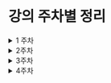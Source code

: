 # 강의 주차별 정리

<details> 
<summary> 1 주차</summary>
<div markdown="1">

## React를 배우는 이유
1. 많은 웹사이트들이 React를 사용하고 있다.
2. 페이스북이라는 거대 기업이 React를 지원하고 있다.
   - 무료로 React 를 사용할 수 있다.
3. 가장 큰 커뮤니티를 가지고 있다.
   - 많은 웹 개발자들이 사용하는 만큼 거대한 커뮤니티를 가지고 있다.
   - 한번 배워서 어디든지 쓸 수있다.

## React 기초
### Javascript VS React
1. React는 웹 페이지를 간단하게 상호작용하기 위해 만들어짐 
2. javascript는 웹브라우저에 하나의 기능을 추가 할 때 많은 과W정을 지나쳐야 한다.
  - 간단한 예제 (버튼 클릭시 얼마나 버튼을 클릭했는지를 화면에 텍스트로 보여주기)
    - React 로 작성한 파일 보기 [react]
    - Javascript 로 작성한 파일 보기 [js]

3. Javascript는 HTML에 있는 요소들을 수정하는 것이다.
4. React는 Javascript로 만든 요소를 번역하여 HTML에 넣는 것이다.
5. Javascript의 event listener을 React에서 property로 줄 수 있다.

   ```javascript
       // java script
       const button = document.getElementById("btn");
       button.addEventListener('click', () => - {console.log("I'm clicked!")})

      // React
      const btn = React.createElement("button",{
         onClick: () => console.log("I'm clicked!")
      },
      "Click me!" // content
      )
   ```
### JSX 문법은 JS의 확장판 같은 느낌이다.
1. JSX를 사용하면 훨씬 이해하기 쉽게 요소들을 생성할 수 있다.
2. HTML과 굉장히 비슷하지만 event listener 을 사용할 수 있다.
3. 요소안에 자식 요소들을 넣고 싶을 때 자식 요소들을 함수로 사용하면 자식요소로 추가가 가능하다.
   -  JSX 로 작성한 파일 [JSX]
   -  JSX 추가적 작성 파일 [JSX2]
### state
- State 파일 [State]
1. 값을 변경 시키는 방법
   - React 랜더는 값이 변경되는 부분만 업데이트 해줌
     -  오로지 바뀐 부분만 생성  ==> 효율적임
     -  일반 자바스크립트의 경우 노드 정보가 바뀔 때 마다 노드 트리를 처음부터 다시 생성
2. React.useState()
   - 인수로 반환하는 데이터의 초기값 설정
   - 반환값: (데이터, 데이터를 가공하는 함수)를 배열로 반환
   - 데이터를 가공하는 함수는 인수로 데이터를 바꾸고 리 랜더링 함
3. state를 이용한 간단한 프로잭트 만들기
   - 간단한 변환기 (분 -> 시 변환기, Km -> Miles 변환기)를 선택해서 화면에 보여주는 프로젝트
   - 프로젝트 파일 [State_project]
</div>
</details>
<details>
<summary> 2주차</summary>
<div markdown ="1">

# Props
- props 파일 [props]
## 정의
   - 부모 컴포넌트에서 자식 컴포넌트에 데이터를 보낼 수 있게 해주는 방법
   - 하나의 함수를 정의 하고 여러개의 컴포넌트를 다르게 줄 수 있음
   - state 와 props에 밀접환 관계 -> props가 변경 == state 변경
## props 사용
   - 컴포넌트에 속성을 추가한다.
   - 컴포넌트에 추가된 속성을 컴포넌트를 생성하는 함수의 인수(arguments)에 들어간다.
   - 컴포넌트의 속성값에 따라 다르게 적용할 수 있다.
   - 컴포넌트에 함술를 작성하면 그 함수는 event listener 가 아니라 단지 props가 된다
      ```
      // {text} == props.text
      // Header 인수로 컴포넌트의 속성이 들어온다.
      function Header({text}) {
         return (
            <h1>{text}</h1>
         );
      }
      function App() {
         return {
            // 두 개의 컴포넌트가 다르게 나온다
            <div>
               <Header text={"Hello"}/>
               <Header text={"Hi"}/>
            </div>
         }
      }
      ```
## React.memo()
   - props가 변경이 되면 re-rendering 된다.
   - props 값이 변경 되지 않을 때 그 컴포넌트가 re-rendering 되지 않게 한다.
   ```javascript
   function Btn() {/*Button component function*/}

   const memorizedBtn = React.memo(Btn); // Btn 컴포넌트를 기억
   function App {
      return (
         <memorizedBtn /*props change*/ /> // props가 변경 되었기 때문에 re-rendering 된다.
         <memorizedBtn /*props not change*/ /> // props가 변경되지 않기 때문에 re-rendering 되지 않는다.
      );
   }
   // 랜더링 하는 함수
   React.createRoot(root).render(<App />)
   ```
## prop.Types
   - 컴포넌트의 prop의 자료형을 지정할 수 있다.
   - isRequired 를 붙혀서 필수로 지정하게 할 수 있다.
## state와 props의 문제점
   - re rendering 될 때 마다 state와 props의 내용이 바뀌기 때문에 불필요한 랜더링이 발생한다.
   - 실제 내용은 바뀌지 않지만 랜더링이 발생한다.
   - 이를 해결하기 위해 React.memo()를 사용한다.
</div>
</details>

<details>
<summary> 3주차</summary>  
<div markdown ="1">

# useEffect
## 정의
- 컴포넌트가 랜더링 될 때 마다 실행되는 함수
- 컴포넌트가 랜더링 되지 않으면 실행되지 않는다.

## clean up function
- 컴포넌트가 삭제될 때 실행되는 함수
- 이 함수를 통해 언제 컴포넌트가 삭제되는 지 알 수 있다.
- 메모리 누수를 막기 위해 사용함
- 자주 사용되는 함수가 아니다.
## 사용법
- 컴포넌트가 생성될 때 마다 실행된다.
   ```javascript
   // useEffect(함수, [state])
   // 처음 랜더링 될 때만 실행
   useEffect(() => {
      console.log("rendering");
      // state가 변경되면 useEffect함수가 실행이 되고 재 실행 반환 함수가 직전에 실행된다.
      return () => console.log("destroyed"); // 컴포넌트가 삭제될 때 실행된다.
   }, []);
   ```
</div>
</details>

<details>
<summary> 4주차</summary>
<div markdown ="1">

# TO DO LIST APP
## 시작
-  2023-04-23
-  to do list App.js 파일 [to_do_list]

## 목표
- React를 이용한 간단한 To Do List App 만들기

## map()
- 배열의 각 요소에 함수를 적요한 결과를 모아 새로운 배열을 반환한다.
- 배열 요소의 수 만큼 매개변수로 받은 함수가 실행된다.
- 각 배열의 요소를를 HTML 태그요소를 반환 한다.

# Movie App
- 2023-04-27
- movie App.js 파일 [movie_App]

## 목표
- React를 이용한 간단한 Movie App 만들기
- 웹페이지 이동에 대해 배우기
## React 모듈화
- Movie 컴포넌트를 따로 만들어서 component 폴더에 저장
- router에 홈화면 Home 컴포넌트와 각 영화의 세부 정보를 나타내는 Detail 컴포넌트를 저장

## React Router
- React에서 페이지 이동을 할 수 있게 해주는 라이브러리
- react-router-dom 모듈을 사용한다.
- Route 컴포넌트는 path 속성으로 경로를 지정해 해당 컴포넌트를 랜더링 한다.
  - Home 컴포넌트는 "/" 경로로 지정
  - 경로를 지정할 때 지정할 경로 앞에 '/'를 붙인다. 에) "/about"
- Link 컴포넌트는 to 속성으로 경로를 지정해 해당 경로로 이동한다.
  - Link 컴포넌트는 a 태그로 이루어져 있다.
  - a 태그는 href 속성으로 경로를 지정해 해당 경로로 이동한다.
  - a 태그는 페이지를 이동할 때마다 새로고침이 되어 페이지가 처음부터 다시 랜더링 된다.
  - Link 컴포넌트는 페이지를 이동할 때 새로고침이 되지 않는다. -> 효율적이다.
</div>
</details>

[react]: ./react_for_beginer/index.html
[js]: ./react_for_beginer/vanilla.html
[JSX]: ./react_for_beginer/JSX.html
[JSX2]: ./react_for_beginer/JSX_Two.html
[State]: ./react_for_beginer/State.html
[State_project]: ./react_project01/index.html
[props]: ./react_for_beginer/Props.html
[to_do_list]: ./to-do-list/src/App.js
[movie_App]: ./movie-app/src/App.js